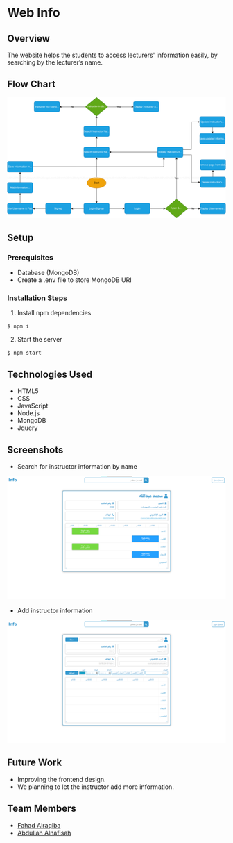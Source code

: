 # Web Info

## Overview
The website helps the students to access lecturers' information easily, by searching by the lecturer’s name.


## Flow Chart
![flowchart](/images/flowchart.svg)


## Setup
### Prerequisites
- Database (MongoDB)
- Create a .env file to store MongoDB URI

### Installation Steps
1. Install npm dependencies
```
$ npm i
```
2. Start the server
```
$ npm start
```


## Technologies Used
- HTML5
- CSS
- JavaScript
- Node.js
- MongoDB
- Jquery
 

## Screenshots
- Search for instructor information by name

![Display instructor page](images/screenshot1.png)


- Add instructor information

![Display add instructor informationm page](images/screenshot2.png)


## Future Work
- Improving the frontend design.
- We planning to let the instructor add more information.


## Team Members
- [Fahad Alraqiba](https://github.com/FahadisGP)
- [Abdullah Alnafisah](https://github.com/abduallh-mn)